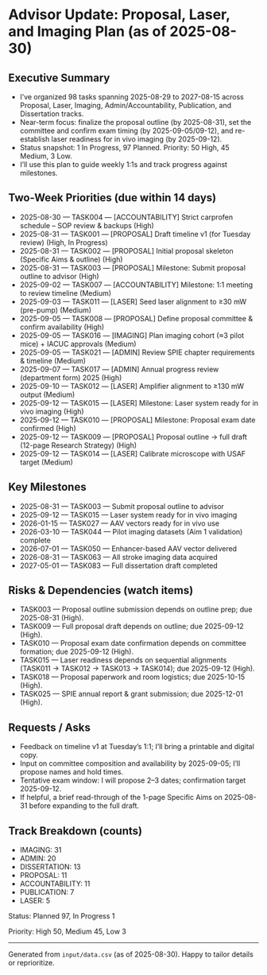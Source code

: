 # Advisor Update: Proposal, Laser, and Imaging Plan (as of 2025-08-30)

## Executive Summary
- I’ve organized 98 tasks spanning 2025-08-29 to 2027-08-15 across Proposal, Laser, Imaging, Admin/Accountability, Publication, and Dissertation tracks.
- Near-term focus: finalize the proposal outline (by 2025-08-31), set the committee and confirm exam timing (by 2025-09-05/09-12), and re-establish laser readiness for in vivo imaging (by 2025-09-12).
- Status snapshot: 1 In Progress, 97 Planned. Priority: 50 High, 45 Medium, 3 Low.
- I’ll use this plan to guide weekly 1:1s and track progress against milestones.

## Two-Week Priorities (due within 14 days)
- 2025-08-30 — TASK004 — [ACCOUNTABILITY] Strict carprofen schedule – SOP review & backups (High)
- 2025-08-31 — TASK001 — [PROPOSAL] Draft timeline v1 (for Tuesday review) (High, In Progress)
- 2025-08-31 — TASK002 — [PROPOSAL] Initial proposal skeleton (Specific Aims & outline) (High)
- 2025-08-31 — TASK003 — [PROPOSAL] Milestone: Submit proposal outline to advisor (High)
- 2025-09-02 — TASK007 — [ACCOUNTABILITY] Milestone: 1:1 meeting to review timeline (Medium)
- 2025-09-03 — TASK011 — [LASER] Seed laser alignment to ≥30 mW (pre-pump) (Medium)
- 2025-09-05 — TASK008 — [PROPOSAL] Define proposal committee & confirm availability (High)
- 2025-09-05 — TASK016 — [IMAGING] Plan imaging cohort (≈3 pilot mice) + IACUC approvals (Medium)
- 2025-09-05 — TASK021 — [ADMIN] Review SPIE chapter requirements & timeline (Medium)
- 2025-09-07 — TASK017 — [ADMIN] Annual progress review (department form) 2025 (High)
- 2025-09-10 — TASK012 — [LASER] Amplifier alignment to ≥130 mW output (Medium)
- 2025-09-12 — TASK015 — [LASER] Milestone: Laser system ready for in vivo imaging (High)
- 2025-09-12 — TASK010 — [PROPOSAL] Milestone: Proposal exam date confirmed (High)
- 2025-09-12 — TASK009 — [PROPOSAL] Proposal outline → full draft (12-page Research Strategy) (High)
- 2025-09-12 — TASK014 — [LASER] Calibrate microscope with USAF target (Medium)

## Key Milestones
- 2025-08-31 — TASK003 — Submit proposal outline to advisor
- 2025-09-12 — TASK015 — Laser system ready for in vivo imaging
- 2026-01-15 — TASK027 — AAV vectors ready for in vivo use
- 2026-03-10 — TASK044 — Pilot imaging datasets (Aim 1 validation) complete
- 2026-07-01 — TASK050 — Enhancer-based AAV vector delivered
- 2026-08-31 — TASK063 — All stroke imaging data acquired
- 2027-05-01 — TASK083 — Full dissertation draft completed

## Risks & Dependencies (watch items)
- TASK003 — Proposal outline submission depends on outline prep; due 2025-08-31 (High).
- TASK009 — Full proposal draft depends on outline; due 2025-09-12 (High).
- TASK010 — Proposal exam date confirmation depends on committee formation; due 2025-09-12 (High).
- TASK015 — Laser readiness depends on sequential alignments (TASK011 → TASK012 → TASK013 → TASK014); due 2025-09-12 (High).
- TASK018 — Proposal paperwork and room logistics; due 2025-10-15 (High).
- TASK025 — SPIE annual report & grant submission; due 2025-12-01 (High).

## Requests / Asks
- Feedback on timeline v1 at Tuesday’s 1:1; I’ll bring a printable and digital copy.
- Input on committee composition and availability by 2025-09-05; I’ll propose names and hold times.
- Tentative exam window: I will propose 2–3 dates; confirmation target 2025-09-12.
- If helpful, a brief read-through of the 1-page Specific Aims on 2025-08-31 before expanding to the full draft.

## Track Breakdown (counts)
- IMAGING: 31
- ADMIN: 20
- DISSERTATION: 13
- PROPOSAL: 11
- ACCOUNTABILITY: 11
- PUBLICATION: 7
- LASER: 5

Status: Planned 97, In Progress 1

Priority: High 50, Medium 45, Low 3

---
Generated from `input/data.csv` (as of 2025-08-30). Happy to tailor details or reprioritize.

